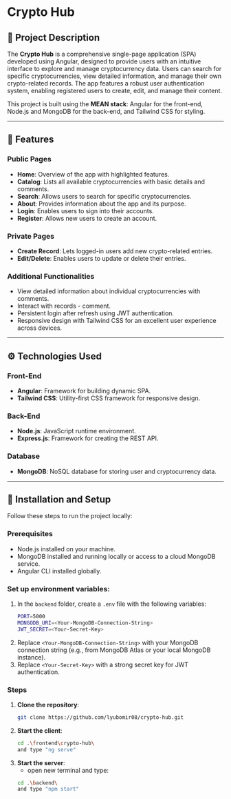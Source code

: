 # Crypto Hub

## 📜 Project Description

The **Crypto Hub** is a comprehensive single-page application (SPA) developed using Angular, designed to provide users with an intuitive interface to explore and manage cryptocurrency data. Users can search for specific cryptocurrencies, view detailed information, and manage their own crypto-related records. The app features a robust user authentication system, enabling registered users to create, edit, and manage their content.

This project is built using the **MEAN stack**: Angular for the front-end, Node.js and MongoDB for the back-end, and Tailwind CSS for styling.

---

## 🌟 Features

### Public Pages

- **Home**: Overview of the app with highlighted features.
- **Catalog**: Lists all available cryptocurrencies with basic details and comments.
- **Search**: Allows users to search for specific cryptocurrencies.
- **About**: Provides information about the app and its purpose.
- **Login**: Enables users to sign into their accounts.
- **Register**: Allows new users to create an account.

### Private Pages

- **Create Record**: Lets logged-in users add new crypto-related entries.
- **Edit/Delete**: Enables users to update or delete their entries.

### Additional Functionalities

- View detailed information about individual cryptocurrencies with comments.
- Interact with records - comment.
- Persistent login after refresh using JWT authentication.
- Responsive design with Tailwind CSS for an excellent user experience across devices.

---

## ⚙️ Technologies Used

### Front-End

- **Angular**: Framework for building dynamic SPA.
- **Tailwind CSS**: Utility-first CSS framework for responsive design.

### Back-End

- **Node.js**: JavaScript runtime environment.
- **Express.js**: Framework for creating the REST API.

### Database

- **MongoDB**: NoSQL database for storing user and cryptocurrency data.

---

## 🚀 Installation and Setup

Follow these steps to run the project locally:

### Prerequisites

- Node.js installed on your machine.
- MongoDB installed and running locally or access to a cloud MongoDB service.
- Angular CLI installed globally.

### **Set up environment variables**:

1. In the `backend` folder, create a `.env` file with the following variables:
     ```bash
     PORT=5000
     MONGODB_URI=<Your-MongoDB-Connection-String>
     JWT_SECRET=<Your-Secret-Key>

3. Replace `<Your-MongoDB-Connection-String>` with your MongoDB connection string (e.g., from MongoDB Atlas or your local MongoDB instance).
4. Replace `<Your-Secret-Key>` with a strong secret key for JWT authentication.


### Steps

1. **Clone the repository**:
   ```bash
   git clone https://github.com/lyubomir08/crypto-hub.git
2. **Start the client**:
   ```bash
   cd .\frontend\crypto-hub\
   and type "ng serve"
4. **Start the server**:
   - open new terminal and type:
   ```bash
   cd .\backend\
   and type "npm start"

   
